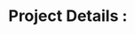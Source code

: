 # Project Details :

<img href = "https://lh3.googleusercontent.com/proxy/8tX8BoYjElUVYkfWZ2NVHj1_qh48D11LqdS4nuxDXsfGlpL21peMacJiVfop1SxCFd1i2wquMmZ_nizeFA">
